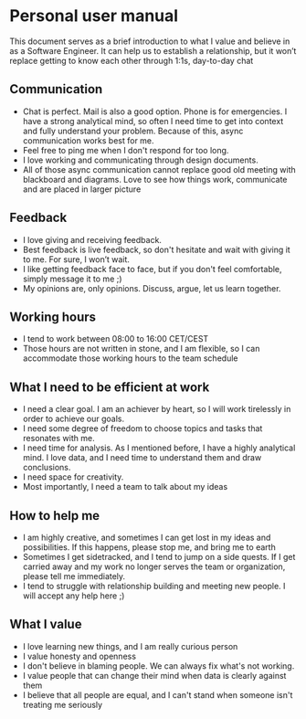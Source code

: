 # Personal user manual
This document serves as a brief introduction to what I value and believe in as a Software Engineer. It can help us to establish a relationship, but it won’t replace getting to know each other through 1:1s, day-to-day chat

## Communication
- Chat is perfect. Mail is also a good option. Phone is for emergencies. I have a strong analytical mind, so often I need time to get into context and fully understand your problem. Because of this, async communication works best for me.
- Feel free to ping me when I don't respond for too long. 
- I love working and communicating through design documents. 
- All of those async communication cannot replace good old meeting with blackboard and diagrams. Love to see how things work, communicate and are placed in larger picture

## Feedback
- I love giving and receiving feedback. 
- Best feedback is live feedback, so don't hesitate and wait with giving it to me. For sure, I won’t wait.
- I like getting feedback face to face, but if you don't feel comfortable, simply message it to me ;) 
- My opinions are, only opinions. Discuss, argue, let us learn together.

## Working hours
- I tend to work between 08:00 to 16:00 CET/CEST
- Those hours are not written in stone, and I am flexible, so I can accommodate those working hours to the team schedule

## What I need to be efficient at work
- I need a clear goal. I am an achiever by heart, so I will work tirelessly in order to achieve our goals.
- I need some degree of freedom to choose topics and tasks that resonates with me. 
- I need time for analysis. As I mentioned before, I have a highly analytical mind. I love data, and I need time to understand them and draw conclusions.
- I need space for creativity. 
- Most importantly, I need a team to talk about my ideas 

## How to help me
- I am highly creative, and sometimes I can get lost in my ideas and possibilities. If this happens, please stop me, and bring me to earth
- Sometimes I get sidetracked, and I tend to jump on a side quests. If I get carried away and my work no longer serves the team or organization, please tell me immediately. 
- I tend to struggle with relationship building and meeting new people. I will accept any help here ;)

## What I value
- I love learning new things, and I am really curious person
- I value honesty and openness
- I don't believe in blaming people. We can always fix what's not working.
- I value people that can change their mind when data is clearly against them
- I believe that all people are equal, and I can't stand when someone isn't treating me seriously
